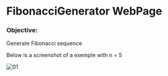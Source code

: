 # FibonacciGenerator WebPage

### Objective:
Generate Fibonacci sequence

Below is a screenshot of a exemple with n = 5

![01](https://user-images.githubusercontent.com/53865142/78781479-b2239680-7976-11ea-8fb0-33e4b7393bac.png)

